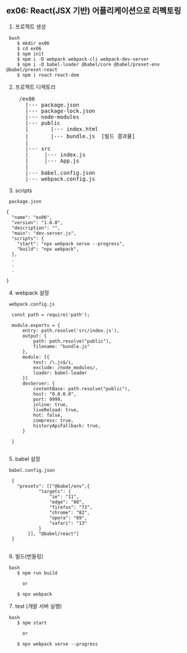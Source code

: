 ## ex06: React(JSX 기반) 어플리케이션으로 리펙토링  

1. 프로젝트 생성
```
 bash
    $ mkdir ex06
    $ cd ex06
    $ npm init 
    $ npm i -D webpack webpack-cli webpack-dev-server
    $ npm i -D babel-loader @babel/core @babel/preset-env @babel/preset-react
    $ npm i react react-dom

```

2. 프로젝트 디렉토리
<pre>
    /ex06
      |--- package.json
      |--- package-lock.json
      |--- node-modules
      |--- public
      |       |--- index.html
      |       |--- bundle.js  [빌드 결과물]
      |
      |--- src
      |     |--- index.js
      |     |--- App.js
      |
      |--- babel.config.json
      |--- webpack.config.js
</pre>

3. scripts  
```
 package.json

{
  "name": "ex06",
  "version": "1.0.0",
  "description": "",
  "main": "dev-server.js",
  "scripts": {
    "start": "npx webpack serve --progress",
    "build": "npx webpack",
  },
  .
  .
  .

}

```

4. webpack 설정
```
 webpack.config.js

  const path = require('path');

  module.exports = {
      entry: path.resolve('src/index.js'),
      output: {
          path: path.resolve("public"),
          filename: "bundle.js"
      },
      module: [{
          test: /\.js$/i,
          exclude: /node_modules/,
          loader: babel-loader
      }]
      devServer: {
          contentBase: path.resolve("public"),
          host: "0.0.0.0",
          port: 9999,
          inline: true,
          liveReload: true,
          hot: false,
          compress: true,
          historyApiFallback: true,
      }

  }
  
```

5. babel 설정
```
 babel.config.json

  {
    "presets": [["@babel/env",{
            "targets": {
                "ie": "11",
                "edge": "80",
                "firefox": "73",
                "chrome": "82",
                "opera": "69",
                "safari": "13"
            }
        }], "@babel/react"]
  }
  
```

6. 빌드(번들링)
```
 bash
    $ npm run build

      or

    $ npx webpack

```

7. test (개발 서버 실행)
```
 bash
    $ npm start

      or
      
    $ npx webpack serve --progress
```